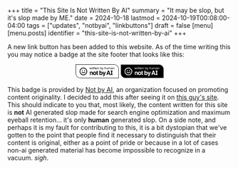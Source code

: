 +++
title = "This Site Is Not Written By AI"
summary = "It may be slop, but it's slop made by ME."
date = 2024-10-18
lastmod = 2024-10-19T00:08:00-04:00
tags = ["updates", "notbyai", "linkbuttons"]
draft = false
[menu]
  [menu.posts]
    identifier = "this-site-is-not-written-by-ai"
+++

A new link button has been added to this website. As of the time writing this you may notice a badge at the site footer that looks like this:

<figure>
    <center>
       <img class="link-buttons" id="light-icon" src="/images/link-buttons/Written-By-Human-Not-By-AI-Badge-white.png" height="31" />
       <img class="link-buttons" id="dark-icon" src="/images/link-buttons/Written-By-Human-Not-By-AI-Badge-black.png" height="31" />
       <figcaption></figcaption>
    </center>
</figure>

This badge is provided by [Not by AI](https://notbyai.fyi), an organization focused on promoting content originality. I decided to add this after seeing it on [this guy's site](https://sumnerevans.com/). This should indicate to you that, most likely, the content written for this site is **not** AI generated slop made for search engine optimization and maximum eyeball retention... it's only **human** generated slop. On a side note, and perhaps it is my fault for contributing to this, it is a bit dystopian that we've gotten to the point that people find it necessary to distinguish that their content is original, either as a point of pride or because in a lot of cases non-ai generated material has become impossible to recognize in a vacuum. _sigh_.
